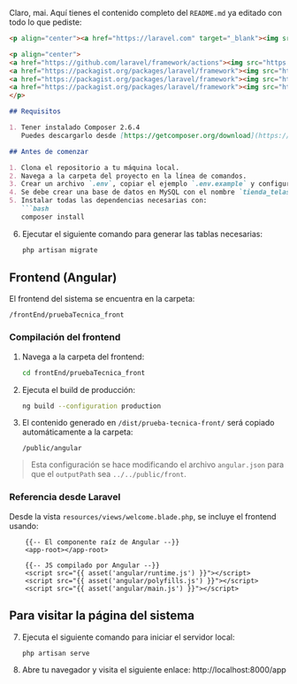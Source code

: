 Claro, mai. Aquí tienes el contenido completo del `README.md` ya editado con todo lo que pediste:

````markdown
<p align="center"><a href="https://laravel.com" target="_blank"><img src="https://raw.githubusercontent.com/laravel/art/master/logo-lockup/5%20SVG/2%20CMYK/1%20Full%20Color/laravel-logolockup-cmyk-red.svg" width="400" alt="Laravel Logo"></a></p>

<p align="center">
<a href="https://github.com/laravel/framework/actions"><img src="https://github.com/laravel/framework/workflows/tests/badge.svg" alt="Build Status"></a>
<a href="https://packagist.org/packages/laravel/framework"><img src="https://img.shields.io/packagist/dt/laravel/framework" alt="Total Downloads"></a>
<a href="https://packagist.org/packages/laravel/framework"><img src="https://img.shields.io/packagist/v/laravel/framework" alt="Latest Stable Version"></a>
<a href="https://packagist.org/packages/laravel/framework"><img src="https://img.shields.io/packagist/l/laravel/framework" alt="License"></a>
</p>

## Requisitos

1. Tener instalado Composer 2.6.4  
   Puedes descargarlo desde [https://getcomposer.org/download](https://getcomposer.org/download)

## Antes de comenzar

1. Clona el repositorio a tu máquina local.
2. Navega a la carpeta del proyecto en la línea de comandos.
3. Crear un archivo `.env`, copiar el ejemplo `.env.example` y configurar las variables de conexión con la base de datos.
4. Se debe crear una base de datos en MySQL con el nombre `tienda_telas`.
5. Instalar todas las dependencias necesarias con:
   ```bash
   composer install
````

6. Ejecutar el siguiente comando para generar las tablas necesarias:

   ```bash
   php artisan migrate
   ```

## Frontend (Angular)

El frontend del sistema se encuentra en la carpeta:

```
/frontEnd/pruebaTecnica_front
```

### Compilación del frontend

1. Navega a la carpeta del frontend:

   ```bash
   cd frontEnd/pruebaTecnica_front
   ```

2. Ejecuta el build de producción:

   ```bash
   ng build --configuration production
   ```

3. El contenido generado en `/dist/prueba-tecnica-front/` será copiado automáticamente a la carpeta:

   ```
   /public/angular
   ```

> Esta configuración se hace modificando el archivo `angular.json` para que el `outputPath` sea `../../public/front`.

### Referencia desde Laravel

Desde la vista `resources/views/welcome.blade.php`, se incluye el frontend usando:

```blade
    {{-- El componente raíz de Angular --}}
    <app-root></app-root>

    {{-- JS compilado por Angular --}}
    <script src="{{ asset('angular/runtime.js') }}"></script>
    <script src="{{ asset('angular/polyfills.js') }}"></script>
    <script src="{{ asset('angular/main.js') }}"></script>
```

## Para visitar la página del sistema

7. Ejecuta el siguiente comando para iniciar el servidor local:

   ```bash
   php artisan serve
   ```
8. Abre tu navegador y visita el siguiente enlace: 
    http://localhost:8000/app
